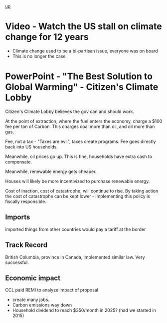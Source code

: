 [up](../index.md)

# Video - Watch the US stall on climate change for 12 years

- Climate change used to be a bi-partisan issue, everyone was on board
- This is no longer the case

# PowerPoint - "The Best Solution to Global Warming" - Citizen's Climate Lobby

Citizen's Climate Lobby believes the gov can and should work.

At the point of extraction, where the fuel enters the economy, charge a
$100 fee per ton of Carbon. This charges coal more than oil, and oil more than gas.

Fee, not a tax - "Taxes are evil", taxes create programs. Fee goes directly
back into US households.

Meanwhile, oil prices go up. This is fine, households have extra cash to compensate.

Meanwhile, renewable energy gets cheaper.

Houses will likely be more incentivized to purchase renewable energy.

Cost of inaction, cost of catastrophe, will continue to rise. By taking action
the cost of catastrophe can be kept lower - implementing this policy is fiscally responsible.

## Imports

imported things from other countries would pay a tariff at the border

## Track Record
British Columbia, province in Canada, implemented similar law. Very successful.

## Economic impact
CCL paid REMI to analyze impact of proposal
- create many jobs.
- Carbon emissions way down
- Household dividend to reach $350/month in 2025? (had we started in 2015)
